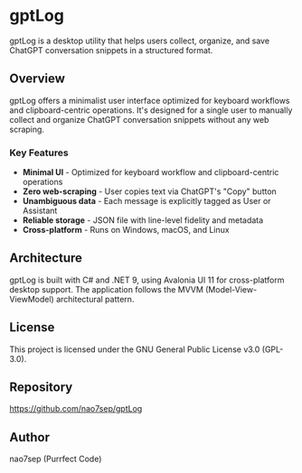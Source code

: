 ﻿# gptLog

gptLog is a desktop utility that helps users collect, organize, and save ChatGPT conversation snippets in a structured format.

## Overview

gptLog offers a minimalist user interface optimized for keyboard workflows and clipboard-centric operations. It's designed for a single user to manually collect and organize ChatGPT conversation snippets without any web scraping.

### Key Features

- **Minimal UI** - Optimized for keyboard workflow and clipboard-centric operations
- **Zero web-scraping** - User copies text via ChatGPT's "Copy" button
- **Unambiguous data** - Each message is explicitly tagged as User or Assistant
- **Reliable storage** - JSON file with line-level fidelity and metadata
- **Cross-platform** - Runs on Windows, macOS, and Linux

## Architecture

gptLog is built with C# and .NET 9, using Avalonia UI 11 for cross-platform desktop support. The application follows the MVVM (Model-View-ViewModel) architectural pattern.

## License

This project is licensed under the GNU General Public License v3.0 (GPL-3.0).

## Repository

https://github.com/nao7sep/gptLog

## Author

nao7sep (Purrfect Code)